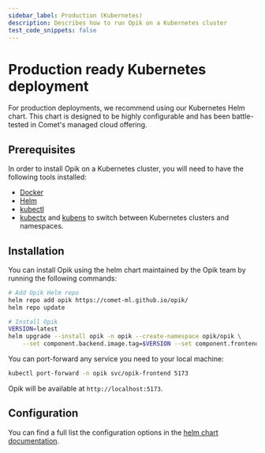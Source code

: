 ```yaml
---
sidebar_label: Production (Kubernetes)
description: Describes how to run Opik on a Kubernetes cluster
test_code_snippets: false
---
```


# Production ready Kubernetes deployment

For production deployments, we recommend using our Kubernetes Helm chart. This chart is designed to be highly configurable and has been battle-tested in Comet's managed cloud offering.

## Prerequisites

In order to install Opik on a Kubernetes cluster, you will need to have the following tools installed:

- [Docker](https://www.docker.com/)
- [Helm](https://helm.sh/)
- [kubectl](https://kubernetes.io/docs/tasks/tools/)
- [kubectx](https://github.com/ahmetb/kubectx) and [kubens](https://github.com/ahmetb/kubectx) to switch between Kubernetes clusters and namespaces.

## Installation

You can install Opik using the helm chart maintained by the Opik team by running the following commands:

```bash
# Add Opik Helm repo
helm repo add opik https://comet-ml.github.io/opik/
helm repo update

# Install Opik
VERSION=latest
helm upgrade --install opik -n opik --create-namespace opik/opik \
    --set component.backend.image.tag=$VERSION --set component.frontend.image.tag=$VERSION
```

You can port-forward any service you need to your local machine:

```bash
kubectl port-forward -n opik svc/opik-frontend 5173
```

Opik will be available at `http://localhost:5173`.

## Configuration

You can find a full list the configuration options in the [helm chart documentation](https://github.com/comet-ml/opik/tree/main/deployment/helm_chart/opik).

